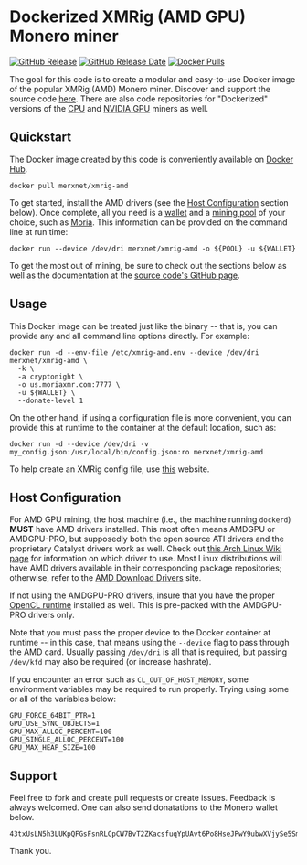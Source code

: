 # Dockerized XMRig (AMD GPU) Monero miner

[![GitHub Release](https://img.shields.io/github/release/merxnet/xmrig-amd-docker/all.svg)](https://github.com/merxnet/xmrig-amd-docker/releases)
[![GitHub Release Date](https://img.shields.io/github/release-date-pre/merxnet/xmrig-amd-docker.svg)](https://github.com/merxnet/xmrig-amd-docker/releases)
[![Docker Pulls](https://img.shields.io/docker/pulls/merxnet/xmrig-amd.svg)](https://hub.docker.com/r/merxnet/xmrig-amd/)

The goal for this code is to create a modular and easy-to-use Docker image of the popular XMRig (AMD) Monero miner. Discover and support the source code [here](https://github.com/xmrig/xmrig-amd). There are also code repositories for "Dockerized" versions of the [CPU](https://github.com/merxnet/xmrig-cpu-docker) and [NVIDIA GPU](https://github.com/merxnet/xmrig-nvidia-docker) miners as well.

## Quickstart
The Docker image created by this code is conveniently available on [Docker Hub](https://hub.docker.com/r/merxnet/xmrig-amd/).
```
docker pull merxnet/xmrig-amd
```
To get started, install the AMD drivers (see the [Host Configuration](#Host-Configuration) section below). Once complete, all you need is a [wallet](https://getmonero.org/resources/user-guides/create_wallet.html) and a [mining pool](https://monero.org/services/mining-pools/) of your choice, such as [Moria](https://moriaxmr.com/). This information can be provided on the command line at run time:
```
docker run --device /dev/dri merxnet/xmrig-amd -o ${POOL} -u ${WALLET}
```
To get the most out of mining, be sure to check out the sections below as well as the documentation at the [source code's GitHub page](https://github.com/xmrig/xmrig-amd#usage).

## Usage
This Docker image can be treated just like the binary -- that is, you can provide any and all command line options directly. For example:
```
docker run -d --env-file /etc/xmrig-amd.env --device /dev/dri merxnet/xmrig-amd \
  -k \
  -a cryptonight \
  -o us.moriaxmr.com:7777 \
  -u ${WALLET} \
  --donate-level 1
```
On the other hand, if using a configuration file is more convenient, you can provide this at runtime to the container at the default location, such as:
```
docker run -d --device /dev/dri -v my_config.json:/usr/local/bin/config.json:ro merxnet/xmrig-amd
```
To help create an XMRig config file, use [this](https://config.xmrig.com/) website.

## Host Configuration
For AMD GPU mining, the host machine (i.e., the machine running `dockerd`) **MUST** have AMD drivers installed. This most often means AMDGPU or AMDGPU-PRO, but supposedly both the open source ATI drivers and the proprietary Catalyst drivers work as well. Check out [this Arch Linux Wiki page](https://wiki.archlinux.org/index.php/Xorg#AMD) for information on which driver to use. Most Linux distributions will have AMD drivers available in their corresponding package repositories; otherwise, refer to the [AMD Download Drivers](https://support.amd.com/en-us/download) site.

If not using the AMDGPU-PRO drivers, insure that you have the proper [OpenCL runtime](https://wiki.archlinux.org/index.php/GPGPU#OpenCL_Runtime) installed as well. This is pre-packed with the AMDGPU-PRO drivers only.

Note that you must pass the proper device to the Docker container at runtime -- in this case, that means using the `--device` flag to pass through the AMD card. Usually passing `/dev/dri` is all that is required, but passing `/dev/kfd` may also be required (or increase hashrate).

If you encounter an error such as `CL_OUT_OF_HOST_MEMORY`, some environment variables may be required to run properly. Trying using some or all of the variables below:
```
GPU_FORCE_64BIT_PTR=1
GPU_USE_SYNC_OBJECTS=1
GPU_MAX_ALLOC_PERCENT=100
GPU_SINGLE_ALLOC_PERCENT=100
GPU_MAX_HEAP_SIZE=100
```

## Support
Feel free to fork and create pull requests or create issues. Feedback is always welcomed. One can also send donatations to the Monero wallet below.
```
43txUsLN5h3LUKpQFGsFsnRLCpCW7BvT2ZKacsfuqYpUAvt6Po8HseJPwY9ubwXVjySe5SmxVstLfcV8hM8tHg8UTVB14Tk
```
Thank you.
